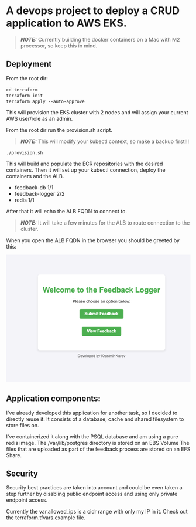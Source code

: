 # A devops project to deploy a CRUD application to AWS EKS. 

> **_NOTE:_**  Currently building the docker containers on a Mac with M2 processor, so keep this in mind.

## Deployment
From the root dir:

``` shell
cd terraform
terraform init
terraform apply --auto-approve
```

This will provision the EKS cluster with 2 nodes and will assign your current AWS user/role as an admin.


From the root dir run the provision.sh script. 

> **_NOTE:_**  This will modify your kubectl context, so make a backup first!!!
``` shell
./provision.sh
```

This will build and populate the ECR repositories with the desired containers.
Then it will set up your kubectl connection, deploy the containers and the ALB. 
- feedback-db     1/1
- feedback-logger 2/2
- redis           1/1

After that it will echo the ALB FQDN to connect to. 
> **_NOTE:_**  It will take a few minutes for the ALB to route connection to the cluster. 


When you open the ALB FQDN in the browser you should be greeted by this:

![alt text](images/README/image.png)


## Application components:
I've already developed this application for another task, so I decided to directly reuse it. It consists of a database, cache and shared filesystem to store files on.

I've containerized it along with the PSQL database and am using a pure redis image.
The /var/lib/postgres directory is stored on an EBS Volume
The files that are uploaded as part of the feedback process are stored on an EFS Share. 

## Security
Security best practices are taken into account and could be even taken a step further by disabling public endpoint access and using only private endpoint access. 

Currently the var.allowed_ips is a cidr range with only my IP in it. Check out the terraform.tfvars.example file. 